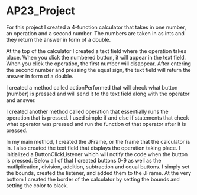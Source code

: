 # AP23_Project

For this project I created a 4-function calculator that takes in one number, an operation and a second number. The numbers are taken in as ints and they return the answer in form of a double.

At the top of the calculator I created a text field where the operation takes place. When you click the numbered button, it will appear in the text field. When you click the operation, the first number will disappear. After entering the second number and pressing the equal sign, the text field will return the answer in form of a double.

I created a method called actionPerformed that will check what button (number) is pressed and will send it to the text field along with the operator and answer.

I created another method called operation that essentially runs the operation that is pressed. I used simple if and else if statements that check what operator was pressed and run the function of that operator after it is pressed. 

In my main method, I created the JFrame, or the frame that the calculator is in. I also created the text field that displays the operation taking place. I initialized a ButtonClickListener which will notify the code when the button is pressed. Below all of that I created buttons 0-9 as well as the mutliplication, division, addition, subtraction and equal buttons. I simply set the bounds, created the listener, and added them to the JFrame. At the very bottom I created the border of the calculator by setting the bounds and setting the color to black.

